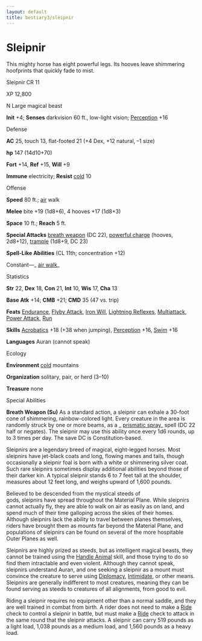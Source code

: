 ```yaml
---
layout: default
title: bestiary3/sleipnir
---
```

# Sleipnir

This mighty horse has eight powerful legs. Its hooves leave shimmering hoofprints that quickly fade to mist.

Sleipnir CR 11

XP 12,800

N Large magical beast

**Init** +4; **Senses** darkvision 60 ft., low-light vision; [Perception](skills/perception#_perception) +16

Defense

**AC** 25, touch 13, flat-footed 21 (+4 Dex, +12 natural, –1 size)

**hp** 147 (14d10+70)

**Fort** +14, **Ref** +15, **Will** +9

**Immune** electricity; **Resist** [cold](monsters/creatureTypes#_cold-subtype) 10

Offense

**Speed** 80 ft.; [air](monsters/creatureTypes#_air-subtype) walk

**Melee** bite +19 (1d8+6), 4 hooves +17 (1d8+3)

**Space** 10 ft.; **Reach** 5 ft.

**Special Attacks** [breath weapon](monsters/universalMonsterRules#_breath-weapon) (DC 22), [powerful charge](monsters/universalMonsterRules#_powerful-charge) (hooves, 2d8+12), [trample](monsters/universalMonsterRules#_trample) (1d8+9, DC 23)

**Spell-Like Abilities** (CL 11th; concentration +12)

Constant—_ [air walk](spells/airWalk#_air-walk)_

Statistics

**Str** 22, **Dex** 18, **Con** 21, **Int** 10, **Wis** 17, **Cha** 13

**Base Atk** +14; **CMB** +21; **CMD** 35 (47 vs. trip)

**Feats** [Endurance](feats#_endurance), [Flyby Attack](monsters/monsterFeats#_flyby-attack), [Iron Will](feats#_iron-will), [Lightning Reflexes](feats#_lightning-reflexes), [Multiattack](monsters/monsterFeats#_multiattack), [Power Attack](feats#_power-attack), [Run](feats#_run)

**Skills** [Acrobatics](skills/acrobatics#_acrobatics) +18 (+38 when jumping), [Perception](skills/perception#_perception) +16, [Swim](skills/swim#_swim) +16

**Languages** Auran (cannot speak)

Ecology

**Environment** [cold](monsters/creatureTypes#_cold-subtype) mountains

**Organization** solitary, pair, or herd (3–10)

**Treasure** none

Special Abilities

**Breath Weapon (Su)** As a standard action, a sleipnir can exhale a 30-foot cone of shimmering, rainbow-colored light. Every creature in the area is randomly struck by one or more beams, as a _ [prismatic spray](spells/prismaticSpray#_prismatic-spray)_ spell (DC 22 half or negates). The sleipnir may use this ability once every 1d6 rounds, up to 3 times per day. The save DC is Constitution-based.

Sleipnirs are a legendary breed of magical, eight-legged horses. Most sleipnirs have jet-black coats and long, flowing manes and tails, though occasionally a sleipnir foal is born with a white or shimmering silver coat. Such rare sleipnirs sometimes display additional abilities beyond those of their darker kin. A typical sleipnir stands 6 to 7 feet tall at the shoulder, measures about 12 feet long, and weighs upward of 1,600 pounds.

Believed to be descended from the mystical steeds of   
gods, sleipnirs have spread throughout the Material Plane. While sleipnirs cannot actually fly, they are able to walk on air as easily as on land, and spend much of their time galloping across the skies of their homes. Although sleipnirs lack the ability to travel between planes themselves, riders have brought them as mounts far beyond the Material Plane, and populations of sleipnirs can be found on several of the more hospitable Outer Planes as well.

Sleipnirs are highly prized as steeds, but as intelligent magical beasts, they cannot be trained using the [Handle Animal](skills/handleAnimal#_handle-animal) skill, and those trying to do so find them intractable and even violent. Although they cannot speak, sleipnirs understand Auran, and one seeking a sleipnir as a mount must convince the creature to serve using [Diplomacy](skills/diplomacy#_diplomacy), [Intimidate](skills/intimidate#_intimidate), or other means. Sleipnirs are generally indifferent to most creatures, meaning they can be found serving as steeds to creatures of all alignments, from good to evil.

Riding a sleipnir requires no equipment other than a normal saddle, and they are well trained in combat from birth. A rider does not need to make a [Ride](skills/ride#_ride) check to control a sleipnir in battle, but must make a [Ride](skills/ride#_ride) check to attack in the same round that the sleipnir attacks. A sleipnir can carry 519 pounds as a light load, 1,038 pounds as a medium load, and 1,560 pounds as a heavy load.

